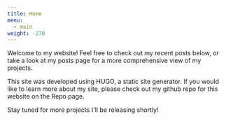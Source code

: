 ```yaml
---
title: Home
menu:
  - main
weight: -270
---
```

Welcome to my website! Feel free to check out my recent posts below, or take a look at my posts page for a more comprehensive view of my projects.

This site was developed using HUGO, a static site generator. If you would like to learn more about my site, please check out my github repo for this website on the Repo page.

Stay tuned for more projects I'll be releasing shortly!
